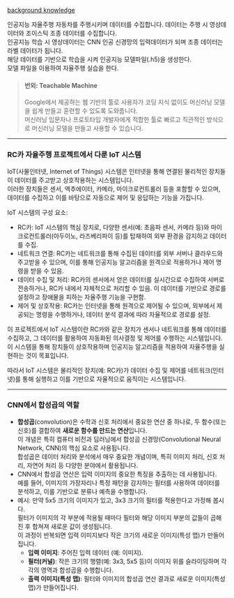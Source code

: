 [background knowledge]()

인공지능 자율주행 자동차를 주행시키며 데이터를 수집합니다. 데이터는 주행 시 영상데이터와 조이스틱 조종 데이터를 수집합니다.  
인공지능 학습 시 영상데이터는 CNN 인공 신경망의 입력데이터가 되며 조종 데이터는 라벨 데이터가 됩니다.  
해당 데이터를 기반으로 학습을 시켜 인공지능 모델파일(.h5)을 생성한다.  
모델 파일을 이용하여 자율주행 실습을 한다.  

>#### 번외: Teachable Machine  
>Google에서 제공하는 웹 기반의 툴로 사용자가 코딩 지식 없이도 머신러닝 모델을 쉽게 만들고 훈련할 수 있도록 도와줍니다.  
>머신러닝 입문자나 프로토타입 개발자에게 적합한 툴로 빠르고 직관적인 방식으로 머신러닝 모델을 만들고 사용할 수 있습니다.

---
###  RC카 자율주행 프로젝트에서 다룬 IoT 시스템  
IoT(사물인터넷, Internet of Things) 시스템은 인터넷을 통해 연결된 물리적인 장치들이 데이터를 주고받고 상호작용하는 시스템입니다.  
이러한 장치들은 센서, 액추에이터, 카메라, 마이크로컨트롤러 등을 포함할 수 있으며, 데이터를 수집하고 이를 바탕으로 자동으로 제어 및 응답하는 기능을 가집니다.  

IoT 시스템의 구성 요소:  
- RC카: IoT 시스템의 핵심 장치로, 다양한 센서(예: 초음파 센서, 카메라 등)와 마이크로컨트롤러(아두이노, 라즈베리파이 등)를 탑재하여 외부 환경을 감지하고 데이터를 수집.
- 네트워크 연결: RC카는 네트워크를 통해 수집된 데이터를 외부 서버나 클라우드와 주고받을 수 있으며, 이를 통해 인공지능 알고리즘을 원격으로 적용하거나 제어 명령을 받을 수 있음.
- 데이터 수집 및 처리: RC카의 센서에서 얻은 데이터를 실시간으로 수집하여 서버로 전송하거나, RC카 내에서 자체적으로 처리할 수 있음. 이 데이터를 기반으로 경로를 설정하고 장애물을 피하는 자율주행 기능을 구현함.
- 제어 및 상호작용: RC카는 인터넷을 통해 원격으로 제어될 수 있으며, 외부에서 제공되는 명령을 수행하거나, 데이터 분석 결과에 따라 자율적으로 경로를 설정.
  
이 프로젝트에서 IoT 시스템이란 RC카와 같은 장치가 센서나 네트워크를 통해 데이터를 수집하고, 그 데이터를 활용하여 자동화된 의사결정 및 제어를 수행하는 시스템입니다.  
이 시스템을 통해 장치들이 상호작용하며 인공지능 알고리즘을 적용하여 자율주행을 실현하는 것이 목표입니다.  

따라서 IoT 시스템은 물리적인 장치(예: RC카)가 데이터 수집 및 제어를 네트워크(인터넷)를 통해 실행하고 이를 기반으로 자율적으로 움직이는 시스템입니다.

---
### CNN에서 합성곱의 역할  

- **합성곱**(convolution)은 수학과 신호 처리에서 중요한 연산 중 하나로, 두 함수(또는 신호)를 결합하여 **새로운 함수를 만드는 연산**입니다.  
  이 개념은 특히 컴퓨터 비전과 딥러닝에서 합성곱 신경망(Convolutional Neural Network, CNN)의 핵심 요소로 사용됩니다.  
  합성곱은 데이터 처리와 분석에서 매우 중요한 개념이며, 특히 이미지 처리, 신호 처리, 자연어 처리 등 다양한 분야에서 활용됩니다.
- CNN에서 합성곱 연산은 입력 이미지의 중요한 특징을 추출하는 데 사용됩니다.  
예를 들어, 이미지의 가장자리나 특정 패턴을 감지하는 필터를 사용하여 데이터를 분석하고, 이를 기반으로 분류나 예측을 수행합니다.
- 예시: 만약 5x5 크기의 이미지가 있고, 3x3 크기의 필터를 적용한다고 가정해 봅시다.  
  필터가 이미지의 각 부분에 적용될 때마다 필터와 해당 이미지 부분의 값들이 곱해진 후 합쳐져 새로운 값이 생성됩니다.  
  이 과정이 반복되면 입력 이미지보다 작은 크기의 새로운 이미지(특성 맵)가 만들어집니다.
  - **입력 이미지**: 주어진 입력 데이터 (예: 이미지).
  - **필터(커널)**: 작은 크기의 행렬(예: 3x3, 5x5 등)이 이미지 위를 슬라이딩하며 각각의 영역과 합성곱을 수행합니다.
  - **출력 이미지(특성 맵)**: 필터와 이미지의 합성곱 연산 결과로 새로운 이미지(특성 맵)가 만들어집니다.




